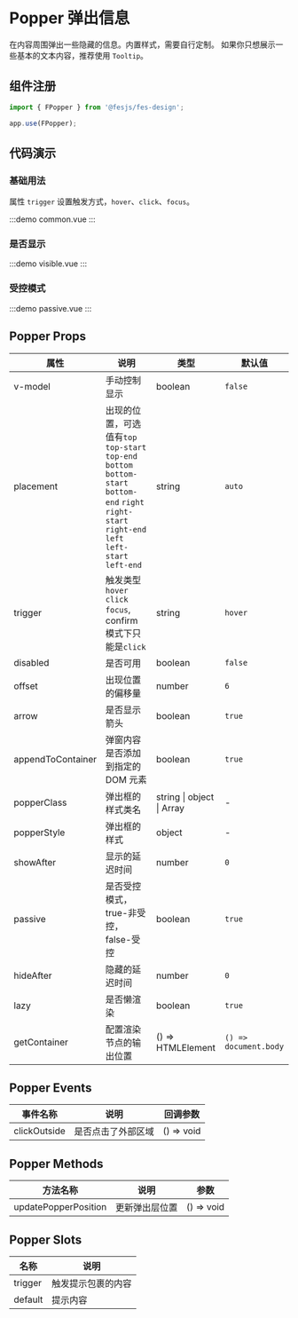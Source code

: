 # Popper 弹出信息

在内容周围弹出一些隐藏的信息。内置样式，需要自行定制。
如果你只想展示一些基本的文本内容，推荐使用 `Tooltip`。

## 组件注册

```js
import { FPopper } from '@fesjs/fes-design';

app.use(FPopper);
```

## 代码演示

### 基础用法

属性 `trigger` 设置触发方式，`hover`、`click`、`focus`。

:::demo
common.vue
:::

### 是否显示

:::demo
visible.vue
:::

### 受控模式

:::demo
passive.vue
:::

## Popper Props

| 属性              | 说明                                                                                                                                                  | 类型                      | 默认值                |
| ----------------- | ----------------------------------------------------------------------------------------------------------------------------------------------------- | ------------------------- | --------------------- |
| v-model           | 手动控制显示                                                                                                                                          | boolean                   | `false`               |
| placement         | 出现的位置，可选值有`top` `top-start` `top-end` `bottom` `bottom-start` `bottom-end` `right` `right-start` `right-end` `left` `left-start` `left-end` | string                    | `auto`                |
| trigger           | 触发类型`hover` `click` `focus`, confirm 模式下只能是`click`                                                                                          | string                    | `hover`               |
| disabled          | 是否可用                                                                                                                                              | boolean                   | `false`               |
| offset            | 出现位置的偏移量                                                                                                                                      | number                    | `6`                   |
| arrow             | 是否显示箭头                                                                                                                                          | boolean                   | `true`                |
| appendToContainer | 弹窗内容是否添加到指定的 DOM 元素                                                                                                                     | boolean                   | `true`                |
| popperClass       | 弹出框的样式类名                                                                                                                                      | string \| object \| Array | -                     |
| popperStyle       | 弹出框的样式                                                                                                                                          | object                    | -                     |
| showAfter         | 显示的延迟时间                                                                                                                                        | number                    | `0`                   |
| passive           | 是否受控模式，true-非受控，false-受控                                                                                                                 | boolean                   | `true`                |
| hideAfter         | 隐藏的延迟时间                                                                                                                                        | number                    | `0`                   |
| lazy              | 是否懒渲染                                                                                                                                            | boolean                   | `true`                |
| getContainer      | 配置渲染节点的输出位置                                                                                                                                | () => HTMLElement         | `() => document.body` |

## Popper Events

| 事件名称     | 说明               | 回调参数   |
| ------------ | ------------------ | ---------- |
| clickOutside | 是否点击了外部区域 | () => void |

## Popper Methods

| 方法名称   | 说明       | 参数    |
| ---------- | ---------- | ------- |
| updatePopperPosition | 更新弹出层位置 | () => void |

## Popper Slots

| 名称    | 说明               |
| ------- | ------------------ |
| trigger | 触发提示包裹的内容 |
| default | 提示内容           |
